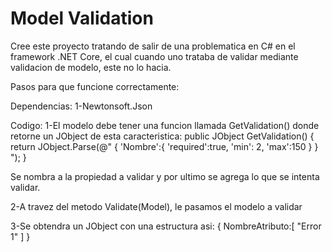 # Model Validation
Cree este proyecto tratando de salir de una problematica en C# en el framework .NET Core, el cual cuando uno trataba de validar mediante validacion de modelo, este no lo hacia. 

Pasos para que funcione correctamente:

Dependencias:
  1-Newtonsoft.Json
  
Codigo:
  1-El modelo debe tener una funcion llamada GetValidation() donde retorne un JObject de esta caracteristica:
  public JObject GetValidation()
		{
			return JObject.Parse(@"
				{
    'Nombre':{
        'required':true,
        'min': 2,
        'max':150
    }
}
			");
		}

Se nombra a la propiedad a validar y por ultimo se agrega lo que se intenta validar.

  2-A travez del metodo Validate(Model), le pasamos el modelo a validar
  
  3-Se obtendra un JObject con una estructura asi:
  {
    NombreAtributo:[ "Error 1" ]
  }
